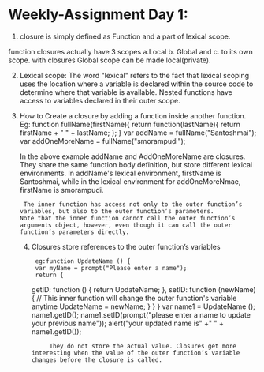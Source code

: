 # Weekly-Assignment Day 1:
1. closure is simply defined as Function and a part of lexical scope.

function closures actually have 3 scopes a.Local b. Global and c. to its own scope.
with closures Global scope can be made local(private).

2. Lexical scope:
	The word "lexical" refers to the fact that lexical scoping uses the location where a variable is declared within the source code to determine where that variable is available. Nested functions have access to variables declared in their outer scope.
	
3. How to Create a closure
	by adding a function inside another function.
	Eg: function fullName(firstName){
					return function(lastName){
					return firstName + " " + lastName;
				};
			}
		var addName =  fullName("Santoshmai");
		var addOneMoreName = fullName("smorampudi");
	
	In the above example addName and AddOneMoreName are closures.
	They share the same function body definition, but store different lexical environments. In addName's lexical environment, 		firstName is Santoshmai, while in the lexical environment for addOneMoreNmae, firstName is smorampudi.
	
		The inner function has access not only to the outer function’s variables, but also to the outer function’s parameters. 				Note that the inner function cannot call the outer function’s arguments object, however, even though it can call the outer 		 function’s parameters directly.
	
	4. Closures store references to the outer function’s variables
		
			eg:function UpdateName () {
    		var myName = prompt("Please enter a name");
    		return {
        getID: function ()  {
            return UpdateName;
        		},
        setID: function (newName)  {
            // This inner function will change the outer function's variable anytime
            UpdateName = newName;
        	}
   		 }
		}
		var name1 = UpdateName (); 
		name1.getID(); 
		name1.setID(prompt("please enter a name to update your previous name")); 
		alert("your updated name is" +" " + name1.getID()); 
		
				They do not store the actual value. Closures get more interesting when the value of the outer function’s variable 						changes before the closure is called. 
		
	
	
